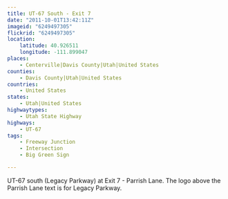 ```yaml
---
title: UT-67 South - Exit 7
date: "2011-10-01T13:42:11Z"
imageid: "6249497305"
flickrid: "6249497305"
location:
    latitude: 40.926511
    longitude: -111.899047
places:
    - Centerville|Davis County|Utah|United States
counties:
    - Davis County|Utah|United States
countries:
    - United States
states:
    - Utah|United States
highwaytypes:
    - Utah State Highway
highways:
    - UT-67
tags:
    - Freeway Junction
    - Intersection
    - Big Green Sign

---
```

UT-67 south (Legacy Parkway) at Exit 7 - Parrish Lane.  The logo above the Parrish Lane text is for Legacy Parkway.